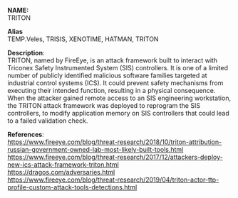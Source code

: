 **NAME:**  
TRITON  
  
**Alias**  
TEMP.Veles, TRISIS, XENOTIME, HATMAN, TRITON  

**Description**:   
TRITON, named by FireEye, is an attack framework built to interact with Triconex Safety Instrumented System (SIS) controllers. It is one of a limited number of publicly identified malicious software families targeted at industrial control systems (ICS). It could prevent safety mechanisms from executing their intended function, resulting in a physical consequence. 
When the attacker gained remote access to an SIS engineering workstation, the TRITON attack framework was deployed to reprogram the SIS controllers, to modify application memory on SIS controllers that could lead to a failed validation check.

  
**References**:  
https://www.fireeye.com/blog/threat-research/2018/10/triton-attribution-russian-government-owned-lab-most-likely-built-tools.html   
https://www.fireeye.com/blog/threat-research/2017/12/attackers-deploy-new-ics-attack-framework-triton.html   
https://dragos.com/adversaries.html  
https://www.fireeye.com/blog/threat-research/2019/04/triton-actor-ttp-profile-custom-attack-tools-detections.html  

